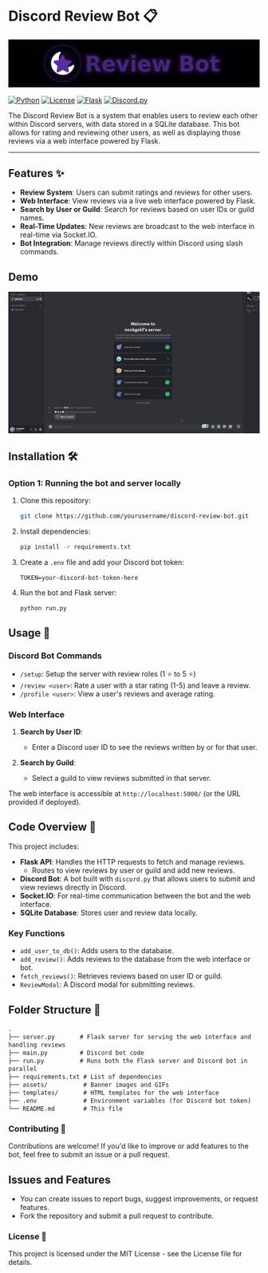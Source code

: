 # Discord Review Bot 📋
![Discord Review Bot Banner](./assets/banner.png)

[![Python](https://img.shields.io/badge/Python-3.x-blue.svg)](https://www.python.org/)
[![License](https://img.shields.io/badge/license-MIT-green.svg)](LICENSE)
[![Flask](https://img.shields.io/badge/Flask-2.0-brightgreen.svg)](https://flask.palletsprojects.com/)
[![Discord.py](https://img.shields.io/badge/discord.py-2.0-blue.svg)](https://discordpy.readthedocs.io/)

The Discord Review Bot is a system that enables users to review each other within Discord servers, with data stored in a SQLite database. This bot allows for rating and reviewing other users, as well as displaying those reviews via a web interface powered by Flask.

---

## Features ✨

- **Review System**: Users can submit ratings and reviews for other users.
- **Web Interface**: View reviews via a live web interface powered by Flask.
- **Search by User or Guild**: Search for reviews based on user IDs or guild names.
- **Real-Time Updates**: New reviews are broadcast to the web interface in real-time via Socket.IO.
- **Bot Integration**: Manage reviews directly within Discord using slash commands.

## Demo
![Discord Review Bot Demo](./assets/demo.gif)

## Installation 🛠️

### Option 1: Running the bot and server locally

1. Clone this repository:
    ```bash
    git clone https://github.com/yourusername/discord-review-bot.git
    ```

2. Install dependencies:
    ```bash
    pip install -r requirements.txt
    ```

3. Create a `.env` file and add your Discord bot token:
    ```
    TOKEN=your-discord-bot-token-here
    ```

4. Run the bot and Flask server:
    ```bash
    python run.py
    ```

## Usage 📖

### Discord Bot Commands

- `/setup`: Setup the server with review roles (1 ⭐ to 5 ⭐)
- `/review <user>`: Rate a user with a star rating (1-5) and leave a review.
- `/profile <user>`: View a user's reviews and average rating.
  
### Web Interface

1. **Search by User ID**:
   - Enter a Discord user ID to see the reviews written by or for that user.

2. **Search by Guild**:
   - Select a guild to view reviews submitted in that server.

The web interface is accessible at `http://localhost:5000/` (or the URL provided if deployed).

## Code Overview 🧩

This project includes:

- **Flask API**: Handles the HTTP requests to fetch and manage reviews.
  - Routes to view reviews by user or guild and add new reviews.
- **Discord Bot**: A bot built with `discord.py` that allows users to submit and view reviews directly in Discord.
- **Socket.IO**: For real-time communication between the bot and the web interface.
- **SQLite Database**: Stores user and review data locally.

### Key Functions

- `add_user_to_db()`: Adds users to the database.
- `add_review()`: Adds reviews to the database from the web interface or bot.
- `fetch_reviews()`: Retrieves reviews based on user ID or guild.
- `ReviewModal`: A Discord modal for submitting reviews.
  
## Folder Structure 📂
```plaintext
.
├── server.py       # Flask server for serving the web interface and handling reviews
├── main.py         # Discord bot code
├── run.py          # Runs both the Flask server and Discord bot in parallel
├── requirements.txt # List of dependencies
├── assets/          # Banner images and GIFs
├── templates/       # HTML templates for the web interface
├── .env             # Environment variables (for Discord bot token)
└── README.md        # This file

```
### Contributing 🤝
Contributions are welcome! If you'd like to improve or add features to the bot, feel free to submit an issue or a pull request.
## Issues and Features
- You can create issues to report bugs, suggest improvements, or request features.
- Fork the repository and submit a pull request to contribute.
### License 📝
This project is licensed under the MIT License - see the License file for details.

